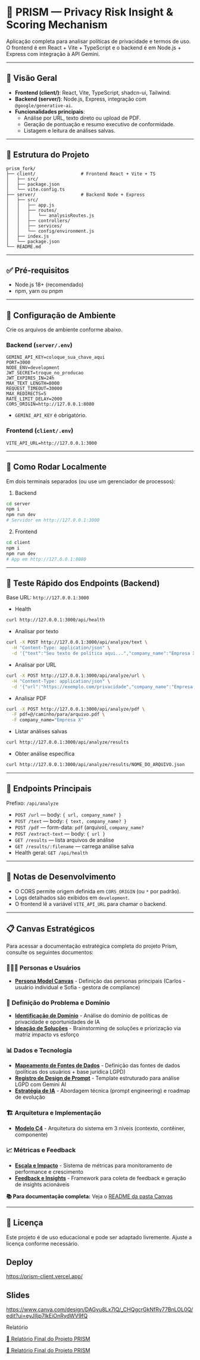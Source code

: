 # 🔐 PRISM — Privacy Risk Insight & Scoring Mechanism

Aplicação completa para analisar políticas de privacidade e termos de uso. O frontend é em React + Vite + TypeScript e o backend é em Node.js + Express com integração à API Gemini.

---

## 📘 Visão Geral

- **Frontend (client/)**: React, Vite, TypeScript, shadcn-ui, Tailwind.
- **Backend (server/)**: Node.js, Express, integração com `@google/generative-ai`.
- **Funcionalidades principais**:
  - Análise por URL, texto direto ou upload de PDF.
  - Geração de pontuação e resumo executivo de conformidade.
  - Listagem e leitura de análises salvas.

---

## 📂 Estrutura do Projeto

```
prism_fork/
├── client/                 # Frontend React + Vite + TS
│   ├── src/
│   ├── package.json
│   └── vite.config.ts
├── server/                 # Backend Node + Express
│   ├── src/
│   │   ├── app.js
│   │   ├── routes/
│   │   │   └── analysisRoutes.js
│   │   ├── controllers/
│   │   ├── services/
│   │   └── config/environment.js
│   ├── index.js
│   └── package.json
└── README.md
```

---

## ✅ Pré-requisitos

- Node.js 18+ (recomendado)
- npm, yarn ou pnpm

---

## 🔧 Configuração de Ambiente

Crie os arquivos de ambiente conforme abaixo.

### Backend (`server/.env`)

```
GEMINI_API_KEY=coloque_sua_chave_aqui
PORT=3000
NODE_ENV=development
JWT_SECRET=troque_no_producao
JWT_EXPIRES_IN=24h
MAX_TEXT_LENGTH=8000
REQUEST_TIMEOUT=30000
MAX_REDIRECTS=5
RATE_LIMIT_DELAY=2000
CORS_ORIGIN=http://127.0.0.1:8080
```

- `GEMINI_API_KEY` é obrigatório.

### Frontend (`client/.env`)

```
VITE_API_URL=http://127.0.0.1:3000
```

---

## 🚀 Como Rodar Localmente

Em dois terminais separados (ou use um gerenciador de processos):

1) Backend

```bash
cd server
npm i
npm run dev
# Servidor em http://127.0.0.1:3000
```

2) Frontend

```bash
cd client
npm i
npm run dev
# App em http://127.0.0.1:8080
```

---

## 🧪 Teste Rápido dos Endpoints (Backend)

Base URL: `http://127.0.0.1:3000`

- Health

```bash
curl http://127.0.0.1:3000/api/health
```

- Analisar por texto

```bash
curl -X POST http://127.0.0.1:3000/api/analyze/text \
  -H "Content-Type: application/json" \
  -d '{"text":"Seu texto de política aqui...","company_name":"Empresa X"}'
```

- Analisar por URL

```bash
curl -X POST http://127.0.0.1:3000/api/analyze/url \
  -H "Content-Type: application/json" \
  -d '{"url":"https://exemplo.com/privacidade","company_name":"Empresa X"}'
```

- Analisar PDF

```bash
curl -X POST http://127.0.0.1:3000/api/analyze/pdf \
  -F pdf=@/caminho/para/arquivo.pdf \
  -F company_name="Empresa X"
```

- Listar análises salvas

```bash
curl http://127.0.0.1:3000/api/analyze/results
```

- Obter análise específica

```bash
curl http://127.0.0.1:3000/api/analyze/results/NOME_DO_ARQUIVO.json
```

---

## 🔗 Endpoints Principais

Prefixo: `/api/analyze`

- `POST /url` — body: `{ url, company_name? }`
- `POST /text` — body: `{ text, company_name? }`
- `POST /pdf` — form-data: `pdf` (arquivo), `company_name?`
- `POST /extract-text` — body: `{ url }`
- `GET /results` — lista arquivos de análise
- `GET /results/:filename` — carrega análise salva
- Health geral: `GET /api/health`

---

## 🧱 Notas de Desenvolvimento

- O CORS permite origem definida em `CORS_ORIGIN` (ou `*` por padrão).
- Logs detalhados são exibidos em `development`.
- O frontend lê a variável `VITE_API_URL` para chamar o backend.

---

## 📋 Canvas Estratégicos

Para acessar a documentação estratégica completa do projeto Prism, consulte os seguintes documentos:

### 🧑‍🤝‍🧑 **Personas e Usuários**
- **[Persona Model Canvas](./canva/persona.md)** - Definição das personas principais (Carlos - usuário individual e Sofia - gestora de compliance)

### 🎯 **Definição do Problema e Domínio**
- **[Identificação de Domínio](./canva/identificacao-de-dominio.md)** - Análise do domínio de políticas de privacidade e oportunidades de IA
- **[Ideação de Soluções](./canva/ideacao-de-solucoes.md)** - Brainstorming de soluções e priorização via matriz impacto vs esforço

### 📊 **Dados e Tecnologia**
- **[Mapeamento de Fontes de Dados](./canva/mapeamento-de-fontes.md)** - Definição das fontes de dados (políticas dos usuários + base jurídica LGPD)
- **[Registro de Design de Prompt](./canva/registro-design-de-prompt.md)** - Template estruturado para análise LGPD com Gemini AI
- **[Estratégia de IA](./canva/registro-de-estrategia.md)** - Abordagem técnica (prompt engineering) e roadmap de evolução

### 🏗️ **Arquitetura e Implementação**
- **[Modelo C4](./canva/c4-model.md)** - Arquitetura do sistema em 3 níveis (contexto, contêiner, componente)

### 📈 **Métricas e Feedback**
- **[Escala e Impacto](./canva/escala-de-impacto.md)** - Sistema de métricas para monitoramento de performance e crescimento
- **[Feedback e Insights](./canva/feedback-insights.md)** - Framework para coleta de feedback e geração de insights acionáveis

**📚 Para documentação completa:** Veja o [README da pasta Canvas](./canva/README.md)

---

## 📄 Licença

Este projeto é de uso educacional e pode ser adaptado livremente. Ajuste a licença conforme necessário.

## Deploy

https://prism-client.vercel.app/

## Slides

https://www.canva.com/design/DAGvu8Lx7IQ/_CHQgcrGkNfRy77BnLOL0Q/edit?ui=eyJIIjp7IkEiOnRydWV9fQ

Relatório

[📄 Relatório Final do Projeto PRISM](https://github.com/clarabarretto/prism/blob/main/Relato%CC%81rio%20Final%20do%20Projeto%20PRISM.pdf)

[📄 Relatório Final do Projeto PRISM](https://github.com/clarabarretto/prism/raw/main/Relato%CC%81rio%20Final%20do%20Projeto%20PRISM.pdf)


